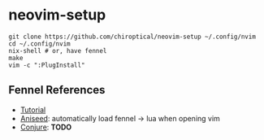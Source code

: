 # neovim-setup

```
git clone https://github.com/chiroptical/neovim-setup ~/.config/nvim
cd ~/.config/nvim
nix-shell # or, have fennel
make
vim -c ":PlugInstall"
```

## Fennel References

- [Tutorial](https://fennel-lang.org/tutorial)
- [Aniseed](https://github.com/Olical/aniseed): automatically load fennel -> lua when opening vim
- [Conjure](https://github.com/Olical/conjure): **TODO**

